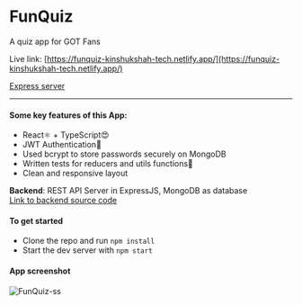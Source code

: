 # FunQuiz

A quiz app for GOT Fans

Live link: [https://funquiz-kinshukshah-tech.netlify.app/](https://funquiz-kinshukshah-tech.netlify.app/)      

[Express server](https://replit.com/@kinshukshah/Funquiz-Backend)

---
#### Some key features of this App:

- React⚛ + TypeScript😍
- JWT Authentication🔐
- Used bcrypt to store passwords securely on MongoDB
- Written tests for reducers and utils functions🧪
- Clean and responsive layout
     
**Backend**: REST API Server in ExpressJS, MongoDB as database    
[Link to backend source code](https://github.com/kinshukshah/Funquiz-Backend)


#### To get started

- Clone the repo and run `npm install` 
- Start the dev server with `npm start`

#### App screenshot
![FunQuiz-ss](https://i.postimg.cc/8PWZHw8C/Screenshot-11.png)
